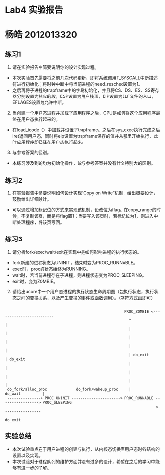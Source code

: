 # Lab4 实验报告
# 杨皓 2012013320

## 练习1

1. 请在实验报告中简要说明你的设计实现过程。 
- 本次实验首先需要将之前几次代码更新，即将系统调用T_SYSCALL中断描述符进行初始化；将时钟中断中将当前进程的need_resched设置为1。 
- 之后再将子进程的trapframe中的字段初始化，并且将CS、DS、ES、SS寄存器分别设置为相应的段，ESP设置为用户栈顶，EIP设置为ELF文件的入口，EFLAGES设置为允许中断。

2. 当创建一个用户态进程并加载了应用程序之后，CPU是如何将这个应用程序最终在用户态执行起来的。
- 在load_icode（）中加载并设置了trapframe。之后在sys_exec执行完成之后iret返回用户态，同时将eip设置为trapframe保存的值并从那里开始执行，此时应用程序即已经在用户态执行起来。

3. 与参考答案的区别。
- 本练习涉及到的均为初始化操作，故与参考答案并没有什么特别大的区别。

## 练习2

1. 在实验报告中简要说明如何设计实现“Copy on Write”机制，给出概要设计，鼓励给出详细设计。
- 可以通过增加标记位的方式来实现该机制，设改位为flag。在copy_range的时候，不复制该页，而是将flag置1；当要写入该页时，若标记位为1，则进入中断处理程序，将该页写回。

## 练习3

1. 请分析fork/exec/wait/exit在实现中是如何影响进程的执行状态的。

- fork新建的进程状态为UNINIT，结束时变为PROC_RUNNABLE。
- exec时，proc的状态始终为RUNNING。
- wait时，若当前进程存在子进程，则进程状态变为PROC_SLEEPING。
- exit时，变为ZOMBIE。

2. 请给出ucore中一个用户态进程的执行状态生命周期图（包执行状态，执行状态之间的变换关系，以及产生变换的事件或函数调用）。（字符方式画即可）

```

                                                      PROC_ZOMBIE <-------------------------
                                                        ^                                  |
                                                        |                                  | 
                                                        |                                  |
                                                        |                                  |
                                                        | do_exit                          | do_exit
                                                        |                                  |
                                                        |                                  |
                                                        |                                  |
 do_fork/alloc_proc             do_fork/wakeup_proc     |                 do_wait          |
 ---------------> PROC_UNINIT ----------------------> PROC_RUNNABLE -----------------> PROC_SLEEPING
                                                                    <-----------------
                                                                          do_exit  

```

## 实验总结

- 本次试验重点在于用户进程的创建与执行，从内核态切换至用户态时各结构的设置以及实现。
- 本次试验对于进程队列的维护方面并没有过多的设计，希望在之后的学习中能够有进一步的了解。




